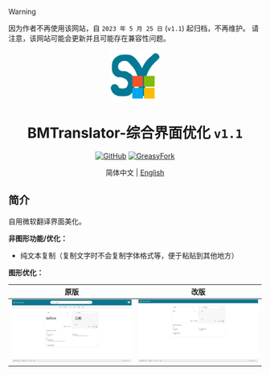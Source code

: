 > [!WARNING]
> 因为作者不再使用该网站，自 `2023 年 5 月 25 日` (`v1.1`) 起归档，不再维护。 请注意，该网站可能会更新并且可能存在兼容性问题。


<div align="center">
    <img src="https://github.com/SynRGB/BMTranslator-UIModify/raw/main/%23README/icon/256.png" width="20%"/>
    <h1>BMTranslator-综合界面优化 <code>v1.1</code></h1>
	<p>
        <a href='https://github.com/SynRGB/BMTranslator-UIModify'><img src="https://img.shields.io/badge/-GitHub-3A3A3A?style=flat&amp;logo=GitHub&amp;logoColor=white" referrerpolicy="no-referrer" alt="GitHub"></a>
	    <a href='https://greasyfork.org/zh-CN/scripts/464461-bmtranslator-uimodify'><img src="https://img.shields.io/badge/-GreasyFork-670000?style=flat&amp;logo=tampermonkey&amp;logoColor=white" referrerpolicy="no-referrer" alt="GreasyFork"></a>
    </p>
	<p>简体中文 | <a href='https://github.com/SynRGB/BMTranslator-UIModify/blob/main/%23README/README-en.md'>English</a></p>
</div>


## 简介

自用微软翻译界面美化。

**非图形功能/优化：**

- 纯文本复制（复制文字时不会复制字体格式等，便于粘贴到其他地方）

**图形优化：**

| **原版**                                                     | **改版**                                                     |
| ------------------------------------------------------------ | ------------------------------------------------------------ |
| <img src="https://github.com/SynRGB/BMTranslator-UIModify/raw/main/%23README/before.png"/> | <img src="https://github.com/SynRGB/BMTranslator-UIModify/raw/main/%23README/after.png"/> |
